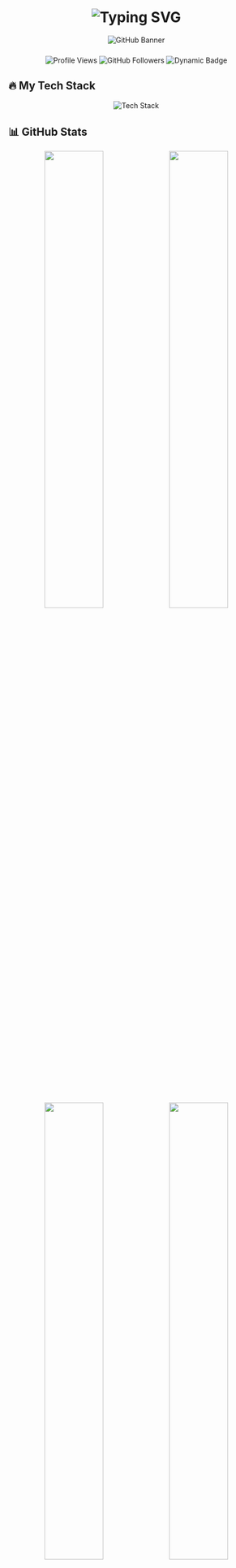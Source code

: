 <h1 align="center"> 
  <img src="https://i.imgur.com/4ASafy0.png?font=Fira+Code&weight=600&size=30&duration=3000&pause=1000&color=36BCF7FF&center=true&vCenter=true&width=435&lines=Hi+👋,+I'm+VENKATESWARLU;Python+Full+Stack+Dev;Django+%7C+React+%7C+AWS;Open+Source+Contributor" alt="Typing SVG" />
</h1>

<div align="center">
  <img src="https://raw.githubusercontent.com/TheDudeThatCode/TheDudeThatCode/master/Assets/Developer.gif" alt="GitHub Banner"/>
</div>

###

<div align="center">
  <img src="https://komarev.com/ghpvc/?username=nattetivenkateswarlu&label=Profile+Views&color=blue&style=flat" alt="Profile Views" />
  <img src="https://img.shields.io/github/followers/NATTETIVENKATESWARLU?label=Followers&style=social" alt="GitHub Followers" />
  <img src="https://img.shields.io/badge/Dynamic%20Badge-Update%20Daily-blue?logo=github" alt="Dynamic Badge" />
</div>

## 🔥 My Tech Stack

<div align="center">
  <img src="https://skillicons.dev/icons?i=python,django,react,js,html,css,tailwind,aws,docker,postgres,git,github,linux,vscode&perline=7" alt="Tech Stack" />
</div>

## 📊 GitHub Stats

<div align="center">
  <img src="https://github-readme-stats.vercel.app/api?username=NATTETIVENKATESWARLU&show_icons=true&theme=radical&hide_border=true" width="48%" />
  <img src="https://github-readme-streak-stats.herokuapp.com/?user=NATTETIVENKATESWARLU&theme=radical&hide_border=true" width="48%" />
  <img src="https://github-readme-stats.vercel.app/api/top-langs/?username=NATTETIVENKATESWARLU&layout=compact&theme=radical&hide_border=true" width="48%" />
  <img src="https://github-profile-trophy.vercel.app/?username=NATTETIVENKATESWARLU&theme=radical&no-frame=true&column=4" width="48%" />
</div>

## 🐍 Contribution Snake

<div align="center">
  <img src="https://github.com/NATTETIVENKATESWARLU/snk/blob/output/github-contribution-grid-snake-dark.svg" alt="Snake animation" />
</div>

## 🌟 Featured Projects

<div align="center">
  <a href="https://github.com/NATTETIVENKATESWARLU/Online-Exam-Portal">
    <img src="https://github-readme-stats.vercel.app/api/pin/?username=NATTETIVENKATESWARLU&repo=Online-Exam-Portal&theme=radical" width="45%" />
  </a>
  <a href="https://github.com/NATTETIVENKATESWARLU?tab=repositories">
    <img src="https://github-readme-stats.vercel.app/api/pin/?username=NATTETIVENKATESWARLU&repo=&theme=radical" width="45%" />
  </a>
</div>

## 📫 Let's Connect

<div align="center">
  <a href="https://linkedin.com/in/venkateswarlu-natteti" target="_blank">
    <img src="https://img.shields.io/badge/LinkedIn-0077B5?style=for-the-badge&logo=linkedin&logoColor=white" alt="LinkedIn"/>
  </a>
  <a href="mailto:n.venkateswarlu180@gmail.com">
    <img src="https://img.shields.io/badge/Gmail-D14836?style=for-the-badge&logo=gmail&logoColor=white" alt="Gmail"/>
  </a>
  <a href="https://leetcode.com/venkateswarlu-natteti" target="_blank">
    <img src="https://img.shields.io/badge/-LeetCode-FFA116?style=for-the-badge&logo=LeetCode&logoColor=black" alt="LeetCode"/>
  </a>
</div>

## 💡 Fun Fact

<div align="center">
  <img src="https://readme-jokes.vercel.app/api?theme=radical" alt="Jokes Card" />
</div>
